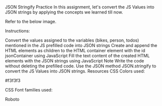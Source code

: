 JSON Stringify Practice
In this assignment, let's convert the JS Values into JSON strings by applying the concepts we learned till now.

Refer to the below image.


Instructions:

Convert the values assigned to the variables (bikes, person, todos) mentioned in the JS prefilled code into JSON strings
Create and append the HTML elements as children to the HTML container element with the id jsonContainer using JavaScript
Fill the text content of the created HTML elements with the JSON strings using JavaScript
Note
Write the code without deleting the prefilled code.
Use the JSON method JSON.stringify to convert the JS Values into JSON strings.
Resources
CSS Colors used:

#f3f3f3

CSS Font families used:

Roboto
